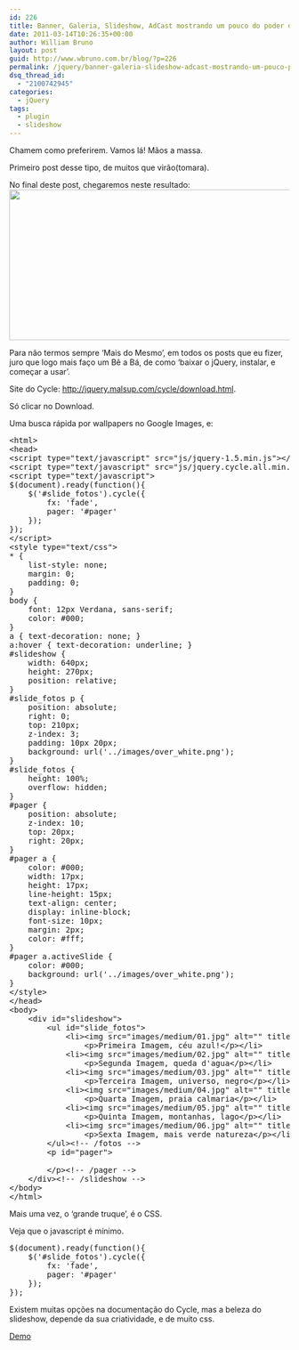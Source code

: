 ```yaml
---
id: 226
title: Banner, Galeria, Slideshow, AdCast mostrando um pouco do poder do Cycle jQuery
date: 2011-03-14T10:26:35+00:00
author: William Bruno
layout: post
guid: http://www.wbruno.com.br/blog/?p=226
permalink: /jquery/banner-galeria-slideshow-adcast-mostrando-um-pouco-poder-cycle-jquery/
dsq_thread_id:
  - "2100742945"
categories:
  - jQuery
tags:
  - plugin
  - slideshow
---
```

Chamem como preferirem. Vamos lá! Mãos a massa.

Primeiro post desse tipo, de muitos que virão(tomara).

No final deste post, chegaremos neste resultado:[<img src="http://wbruno.com.br/wp-content/uploads/2011/03/slide.png" alt="" title="slideshow jquery cycle " width="640" height="271" class="aligncenter size-full wp-image-230" srcset="http://wbruno.com.br/wp-content/uploads/2011/03/slide.png 640w, http://wbruno.com.br/wp-content/uploads/2011/03/slide-300x127.png 300w" sizes="(max-width: 640px) 100vw, 640px" />](http://wbruno.com.br/wp-content/uploads/2011/03/slide.png)

Para não termos sempre &#8216;Mais do Mesmo&#8217;, em todos os posts que eu fizer, juro que logo mais faço um Bê a Bá, de como &#8216;baixar o jQuery, instalar, e começar a usar&#8217;.
  
<!--more-->


  
Site do Cycle: <a href="http://jquery.malsup.com/cycle/download.html" target="_blank">http://jquery.malsup.com/cycle/download.html</a>.

Só clicar no Download.

Uma busca rápida por wallpapers no Google Images, e:

<pre name="code" class="html">&lt;html&gt;
&lt;head&gt;
&lt;script type="text/javascript" src="js/jquery-1.5.min.js"&gt;&lt;/script&gt;
&lt;script type="text/javascript" src="js/jquery.cycle.all.min.js"&gt;&lt;/script&gt;
&lt;script type="text/javascript"&gt;
$(document).ready(function(){
	$('#slide_fotos').cycle({
		fx: 'fade',
		pager: '#pager'
	});
});
&lt;/script&gt;
&lt;style type="text/css"&gt;
* {
	list-style: none;
	margin: 0;
	padding: 0;
}
body {
	font: 12px Verdana, sans-serif;
	color: #000;
}
a { text-decoration: none; }
a:hover { text-decoration: underline; }
#slideshow {
	width: 640px;
	height: 270px;
	position: relative;
}
#slide_fotos p {
	position: absolute;
	right: 0;
	top: 210px;
	z-index: 3;
	padding: 10px 20px;
	background: url('../images/over_white.png');
}
#slide_fotos {
	height: 100%;
	overflow: hidden;
}
#pager {
	position: absolute;
	z-index: 10;
	top: 20px;
	right: 20px;
}
#pager a {
	color: #000;
	width: 17px;
	height: 17px;
	line-height: 15px;
	text-align: center;
	display: inline-block;
	font-size: 10px;
	margin: 2px;
	color: #fff;
}
#pager a.activeSlide {
	color: #000;
	background: url('../images/over_white.png');
}
&lt;/style&gt;
&lt;/head&gt;
&lt;body&gt;
	&lt;div id="slideshow"&gt;
		&lt;ul id="slide_fotos"&gt;
			&lt;li&gt;&lt;img src="images/medium/01.jpg" alt="" title="Foto 01" /&gt;
				&lt;p&gt;Primeira Imagem, céu azul!&lt;/p&gt;&lt;/li&gt;
			&lt;li&gt;&lt;img src="images/medium/02.jpg" alt="" title="Foto 02" /&gt;
				&lt;p&gt;Segunda Imagem, queda d'agua&lt;/p&gt;&lt;/li&gt;
			&lt;li&gt;&lt;img src="images/medium/03.jpg" alt="" title="Foto 03" /&gt;
				&lt;p&gt;Terceira Imagem, universo, negro&lt;/p&gt;&lt;/li&gt;
			&lt;li&gt;&lt;img src="images/medium/04.jpg" alt="" title="Foto 04" /&gt;
				&lt;p&gt;Quarta Imagem, praia calmaria&lt;/p&gt;&lt;/li&gt;
			&lt;li&gt;&lt;img src="images/medium/05.jpg" alt="" title="Foto 05" /&gt;
				&lt;p&gt;Quinta Imagem, montanhas, lago&lt;/p&gt;&lt;/li&gt;
			&lt;li&gt;&lt;img src="images/medium/06.jpg" alt="" title="Foto 06" /&gt;
				&lt;p&gt;Sexta Imagem, mais verde natureza&lt;/p&gt;&lt;/li&gt;
		&lt;/ul&gt;&lt;!-- /fotos --&gt;
		&lt;p id="pager"&gt;

		&lt;/p&gt;&lt;!-- /pager --&gt;
	&lt;/div&gt;&lt;!-- /slideshow --&gt;
&lt;/body&gt;
&lt;/html&gt;
</pre>

Mais uma vez, o &#8216;grande truque&#8217;, é o CSS.
  
Veja que o javascript é mínimo.

<pre name="code" class="javascript:firstline[6]">$(document).ready(function(){
    $('#slide_fotos').cycle({
        fx: 'fade',
        pager: '#pager'
    });
});
</pre>

Existem muitas opções na documentação do Cycle, mas a beleza do slideshow, depende da sua criatividade, e de muito css.

<a href="http://www.wbruno.com.br/scripts/cycle-simples.html" target="_blank">Demo</a>